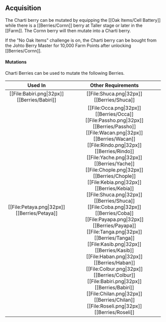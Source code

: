 ## Acquisition
The Charti berry can be mutated by equipping the [[Oak Items/Cell Battery]] while there is a [[Berries/Cornn]] berry at Taller stage or later in the [[Farm]]. The Cornn berry will then mutate into a Charti berry.

If the "No Oak Items" challenge is on, the Charti berry can be bought from the Johto Berry Master for 10,000 Farm Points after unlocking [[Berries/Cornn]].

#### Mutations
Charti Berries can be used to mutate the following Berries.

| Used In                                       | Other Requirements |
| :---:                                         | :---: |
| [[File:Babiri.png\|32px]] [[Berries/Babiri]]    | [[File:Shuca.png\|32px]] [[Berries/Shuca]] |
| [[File:Petaya.png\|32px]] [[Berries/Petaya]]  | [[File:Occa.png\|32px]] [[Berries/Occa]] [[File:Passho.png\|32px]] [[Berries/Passho]] [[File:Wacan.png\|32px]] [[Berries/Wacan]] [[File:Rindo.png\|32px]] [[Berries/Rindo]] [[File:Yache.png\|32px]] [[Berries/Yache]] [[File:Chople.png\|32px]] [[Berries/Chople]] [[File:Kebia.png\|32px]] [[Berries/Kebia]] [[File:Shuca.png\|32px]] [[Berries/Shuca]] [[File:Coba.png\|32px]] [[Berries/Coba]] [[File:Payapa.png\|32px]] [[Berries/Payapa]] [[File:Tanga.png\|32px]] [[Berries/Tanga]] [[File:Kasib.png\|32px]] [[Berries/Kasib]] [[File:Haban.png\|32px]] [[Berries/Haban]] [[File:Colbur.png\|32px]] [[Berries/Colbur]] [[File:Babiri.png\|32px]] [[Berries/Babiri]] [[File:Chilan.png\|32px]] [[Berries/Chilan]] [[File:Roseli.png\|32px]] [[Berries/Roseli]] |